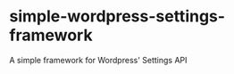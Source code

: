 simple-wordpress-settings-framework
===================================

A simple framework for Wordpress' Settings API